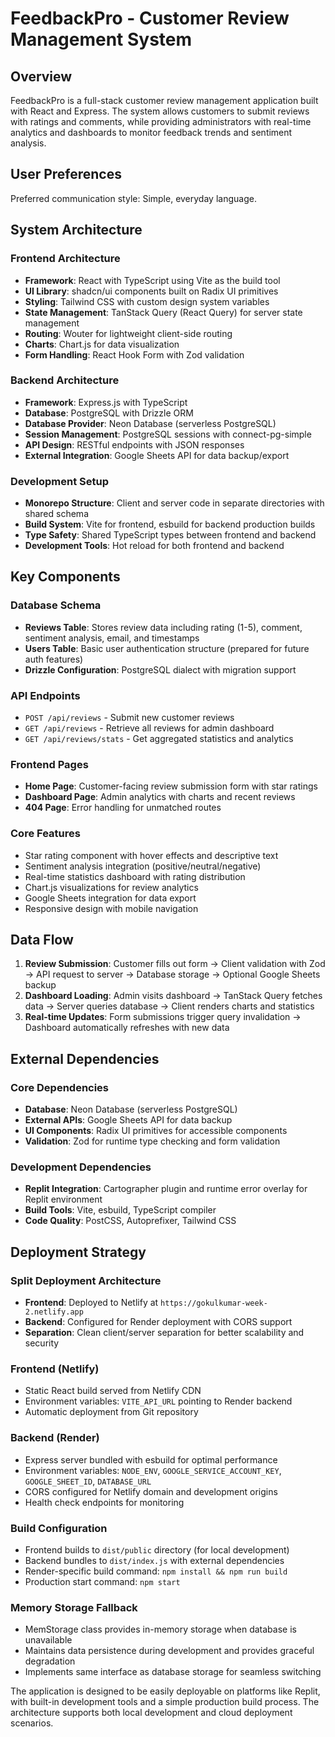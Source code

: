 # FeedbackPro - Customer Review Management System

## Overview

FeedbackPro is a full-stack customer review management application built with React and Express. The system allows customers to submit reviews with ratings and comments, while providing administrators with real-time analytics and dashboards to monitor feedback trends and sentiment analysis.

## User Preferences

Preferred communication style: Simple, everyday language.

## System Architecture

### Frontend Architecture
- **Framework**: React with TypeScript using Vite as the build tool
- **UI Library**: shadcn/ui components built on Radix UI primitives
- **Styling**: Tailwind CSS with custom design system variables
- **State Management**: TanStack Query (React Query) for server state management
- **Routing**: Wouter for lightweight client-side routing
- **Charts**: Chart.js for data visualization
- **Form Handling**: React Hook Form with Zod validation

### Backend Architecture
- **Framework**: Express.js with TypeScript
- **Database**: PostgreSQL with Drizzle ORM
- **Database Provider**: Neon Database (serverless PostgreSQL)
- **Session Management**: PostgreSQL sessions with connect-pg-simple
- **API Design**: RESTful endpoints with JSON responses
- **External Integration**: Google Sheets API for data backup/export

### Development Setup
- **Monorepo Structure**: Client and server code in separate directories with shared schema
- **Build System**: Vite for frontend, esbuild for backend production builds
- **Type Safety**: Shared TypeScript types between frontend and backend
- **Development Tools**: Hot reload for both frontend and backend

## Key Components

### Database Schema
- **Reviews Table**: Stores review data including rating (1-5), comment, sentiment analysis, email, and timestamps
- **Users Table**: Basic user authentication structure (prepared for future auth features)
- **Drizzle Configuration**: PostgreSQL dialect with migration support

### API Endpoints
- `POST /api/reviews` - Submit new customer reviews
- `GET /api/reviews` - Retrieve all reviews for admin dashboard
- `GET /api/reviews/stats` - Get aggregated statistics and analytics

### Frontend Pages
- **Home Page**: Customer-facing review submission form with star ratings
- **Dashboard Page**: Admin analytics with charts and recent reviews
- **404 Page**: Error handling for unmatched routes

### Core Features
- Star rating component with hover effects and descriptive text
- Sentiment analysis integration (positive/neutral/negative)
- Real-time statistics dashboard with rating distribution
- Chart.js visualizations for review analytics
- Google Sheets integration for data export
- Responsive design with mobile navigation

## Data Flow

1. **Review Submission**: Customer fills out form → Client validation with Zod → API request to server → Database storage → Optional Google Sheets backup
2. **Dashboard Loading**: Admin visits dashboard → TanStack Query fetches data → Server queries database → Client renders charts and statistics
3. **Real-time Updates**: Form submissions trigger query invalidation → Dashboard automatically refreshes with new data

## External Dependencies

### Core Dependencies
- **Database**: Neon Database (serverless PostgreSQL)
- **External APIs**: Google Sheets API for data backup
- **UI Components**: Radix UI primitives for accessible components
- **Validation**: Zod for runtime type checking and form validation

### Development Dependencies
- **Replit Integration**: Cartographer plugin and runtime error overlay for Replit environment
- **Build Tools**: Vite, esbuild, TypeScript compiler
- **Code Quality**: PostCSS, Autoprefixer, Tailwind CSS

## Deployment Strategy

### Split Deployment Architecture
- **Frontend**: Deployed to Netlify at `https://gokulkumar-week-2.netlify.app`
- **Backend**: Configured for Render deployment with CORS support
- **Separation**: Clean client/server separation for better scalability and security

### Frontend (Netlify)
- Static React build served from Netlify CDN
- Environment variables: `VITE_API_URL` pointing to Render backend
- Automatic deployment from Git repository

### Backend (Render)
- Express server bundled with esbuild for optimal performance
- Environment variables: `NODE_ENV`, `GOOGLE_SERVICE_ACCOUNT_KEY`, `GOOGLE_SHEET_ID`, `DATABASE_URL`
- CORS configured for Netlify domain and development origins
- Health check endpoints for monitoring

### Build Configuration
- Frontend builds to `dist/public` directory (for local development)
- Backend bundles to `dist/index.js` with external dependencies
- Render-specific build command: `npm install && npm run build`
- Production start command: `npm start`

### Memory Storage Fallback
- MemStorage class provides in-memory storage when database is unavailable
- Maintains data persistence during development and provides graceful degradation
- Implements same interface as database storage for seamless switching

The application is designed to be easily deployable on platforms like Replit, with built-in development tools and a simple production build process. The architecture supports both local development and cloud deployment scenarios.